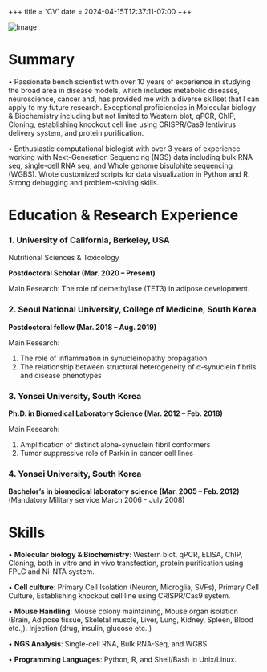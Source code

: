 +++
title = 'CV'
date = 2024-04-15T12:37:11-07:00
+++


![Image](/images/Photo.jpg)

# Summary
•	Passionate bench scientist with over 10 years of experience in studying the broad area in disease models, which includes metabolic diseases, neuroscience, cancer and, has provided me with a diverse skillset that I can apply to my future research. Exceptional proficiencies in Molecular biology & Biochemistry including but not limited to Western blot, qPCR, ChIP, Cloning, establishing knockout cell line using CRISPR/Cas9 lentivirus delivery system, and protein purification.


•	Enthusiastic computational biologist with over 3 years of experience working with Next-Generation Sequencing (NGS) data including bulk RNA seq, single-cell RNA seq, and Whole genome bisulphite sequencing (WGBS). Wrote customized scripts for data visualization in Python and R. Strong debugging and problem-solving skills.


# Education & Research Experience

### 1.  University of California, Berkeley, USA
Nutritional Sciences & Toxicology

**Postdoctoral Scholar (Mar. 2020 – Present)**

Main Research: The role of demethylase (TET3) in adipose development.

### 2. Seoul National University, College of Medicine, South Korea
**Postdoctoral fellow (Mar. 2018 – Aug. 2019)**

Main Research: 
1.	The role of inflammation in synucleinopathy propagation 
2.	The relationship between structural heterogeneity of α-synuclein fibrils and disease phenotypes

### 3. Yonsei University, South Korea
**Ph.D. in Biomedical Laboratory Science (Mar. 2012 – Feb. 2018)**

Main Research: 
1.	Amplification of distinct alpha-synuclein fibril conformers
2.	Tumor suppressive role of Parkin in cancer cell lines

### 4. Yonsei University, South Korea
**Bachelor’s in biomedical laboratory science (Mar. 2005 – Feb. 2012)**
(Mandatory Military service March 2006 - July 2008) 

# Skills
•	**Molecular biology & Biochemistry**: Western blot, qPCR, ELISA, ChIP, Cloning, both in vitro and in vivo transfection, protein purification using FPLC and Ni-NTA system.

•	**Cell culture**: Primary Cell Isolation (Neuron, Microglia, SVFs), Primary Cell Culture, Establishing knockout cell line using CRISPR/Cas9 system.

•	**Mouse Handling**: Mouse colony maintaining, Mouse organ isolation (Brain, Adipose tissue, Skeletal muscle, Liver, Lung, Kidney, Spleen, Blood etc.,). Injection (drug, insulin, glucose etc.,)

•	**NGS Analysis**: Single-cell RNA, Bulk RNA-Seq, and WGBS.

•	**Programming Languages**: Python, R, and Shell/Bash in Unix/Linux.

